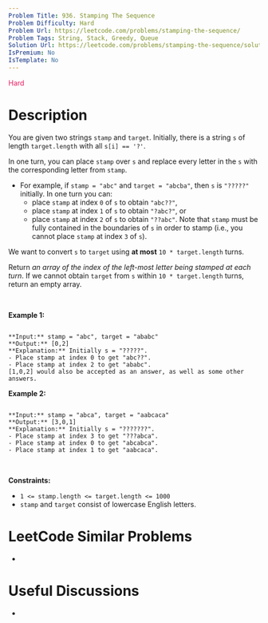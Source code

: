 ```yaml
---
Problem Title: 936. Stamping The Sequence
Problem Difficulty: Hard
Problem Url: https://leetcode.com/problems/stamping-the-sequence/
Problem Tags: String, Stack, Greedy, Queue
Solution Url: https://leetcode.com/problems/stamping-the-sequence/solution/
IsPremium: No
IsTemplate: No
---
```


<span style="color: rgb(233, 30, 99);">Hard</span>

# Description

You are given two strings `stamp` and `target`. Initially, there is a string `s` of length `target.length` with all `s[i] == '?'`.


In one turn, you can place `stamp` over `s` and replace every letter in the `s` with the corresponding letter from `stamp`.


* For example, if `stamp = "abc"` and `target = "abcba"`, then `s` is `"?????"` initially. In one turn you can:
	+ place `stamp` at index `0` of `s` to obtain `"abc??"`,
	+ place `stamp` at index `1` of `s` to obtain `"?abc?"`, or
	+ place `stamp` at index `2` of `s` to obtain `"??abc"`.
 Note that `stamp` must be fully contained in the boundaries of `s` in order to stamp (i.e., you cannot place `stamp` at index `3` of `s`).


We want to convert `s` to `target` using **at most** `10 * target.length` turns.


Return *an array of the index of the left-most letter being stamped at each turn*. If we cannot obtain `target` from `s` within `10 * target.length` turns, return an empty array.


 


**Example 1:**



```

**Input:** stamp = "abc", target = "ababc"
**Output:** [0,2]
**Explanation:** Initially s = "?????".
- Place stamp at index 0 to get "abc??".
- Place stamp at index 2 to get "ababc".
[1,0,2] would also be accepted as an answer, as well as some other answers.

```

**Example 2:**



```

**Input:** stamp = "abca", target = "aabcaca"
**Output:** [3,0,1]
**Explanation:** Initially s = "???????".
- Place stamp at index 3 to get "???abca".
- Place stamp at index 0 to get "abcabca".
- Place stamp at index 1 to get "aabcaca".

```

 


**Constraints:**


* `1 <= stamp.length <= target.length <= 1000`
* `stamp` and `target` consist of lowercase English letters.




# LeetCode Similar Problems

- []()

# Useful Discussions

- []()
